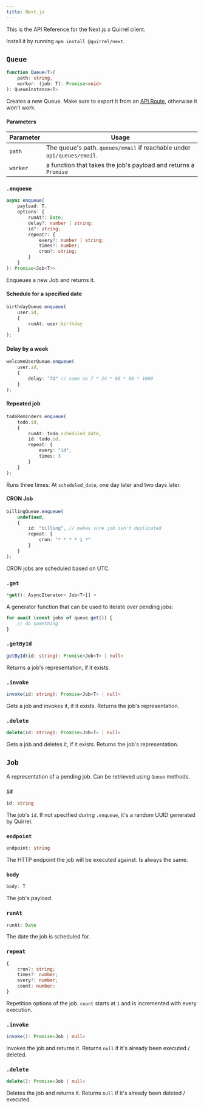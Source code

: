 ```yaml
---
title: Next.js
---
```


This is the API Reference for the Next.js x Quirrel client.

Install it by running `npm install @quirrel/next`.

## `Queue`

```ts
function Queue<T>(
    path: string,
    worker: (job: T): Promise<void>
): QueueInstance<T>
```

Creates a new Queue.
Make sure to export it from an [API Route](https://nextjs.org/docs/api-routes/introduction), otherwise it won't work.

#### Parameters

| Parameter | Usage                                                                   |
| --------- | ----------------------------------------------------------------------- |
| `path`    | The queue's path. `queues/email` if reachable under `api/queues/email`. |
| `worker`  | a function that takes the job's payload and returns a `Promise`         |


### `.enqueue`

```ts
async enqueue(
    payload: T,
    options: {
        runAt?: Date;
        delay?: number | string;
        id?: string;
        repeat?: {
            every?: number | string;
            times?: number;
            cron?: string;
        }
    }
): Promise<Job<T>>
```

Enqueues a new Job and returns it.

#### Schedule for a specified date

```ts
birthdayQueue.enqueue(
    user.id,
    {
        runAt: user.birthday
    }
);
```

#### Delay by a week

```ts
welcomeUserQueue.enqueue(
    user.id,
    {
        delay: "7d" // same as 7 * 24 * 60 * 60 * 1000
    }
);
```

#### Repeated job

```ts
todoReminders.enqueue(
    todo.id,
    {
        runAt: todo.scheduled_date,
        id: todo.id,
        repeat: {
            every: "1d",
            times: 3
        }
    }
);
```

Runs three times: At `scheduled_date`, one day later and two days later.

#### CRON Job

```ts
billingQueue.enqueue(
    undefined,
    {
        id: "billing", // makes sure job isn't duplicated
        repeat: {
            cron: "* * * * 1 *"
        }
    }
);
```

CRON jobs are scheduled based on UTC.

### `.get`

```ts
*get(): AsyncIterator< Job<T>[] >
```

A generator function that can be used to iterate over pending jobs:

```ts
for await (const jobs of queue.get()) {
    // do something
}
```

### `.getById`

```ts
getById(id: string): Promise<Job<T> | null>
```

Returns a job's representation, if it exists.

### `.invoke`

```ts
invoke(id: string): Promise<Job<T> | null>
```

Gets a job and invokes it, if it exists.
Returns the job's representation.

### `.delete`

```ts
delete(id: string): Promise<Job<T> | null>
```

Gets a job and deletes it, if it exists.
Returns the job's representation.

## `Job`

A representation of a pending job.
Can be retrieved using `Queue` methods.

### `id`

```ts
id: string
```

The job's `id`.
If not specified during `.enqueue`, it's a random UUID generated by Quirrel.

### `endpoint`

```ts
endpoint: string
```

The HTTP endpoint the job will be executed against.
Is always the same.

### `body`

```ts
body: T
```

The job's payload.

### `runAt`

```ts
runAt: Date
```

The date the job is scheduled for.

### `repeat`

```ts
{
    cron?: string;
    times?: number;
    every?: number;
    count: number;
}
```

Repetition options of the job.
`count` starts at `1` and is incremented with every execution.

### `.invoke`

```ts
invoke(): Promise<Job | null>
```

Invokes the job and returns it.
Returns `null` if it's already been executed / deleted.

### `.delete`

```ts
delete(): Promise<Job | null>
```

Deletes the job and returns it.
Returns `null` if it's already been deleted / executed.
